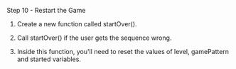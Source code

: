 Step 10 - Restart the Game

1.  Create a new function called startOver().

2.  Call startOver() if the user gets the sequence wrong.

3.  Inside this function, you'll need to reset the values of level,
    gamePattern and started variables.
